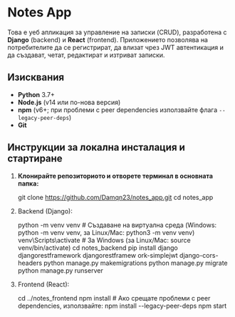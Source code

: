 # Notes App

Това е уеб апликация за управление на записки (CRUD), разработена с **Django** (backend) и **React** (frontend). Приложението позволява на потребителите да се регистрират, да влизат чрез JWT автентикация и да създават, четат, редактират и изтриват записки.

## Изисквания

- **Python** 3.7+
- **Node.js** (v14 или по-нова версия)
- **npm** (v6+; при проблеми с peer dependencies използвайте флага `--legacy-peer-deps`)
- **Git**

## Инструкции за локална инсталация и стартиране

1. **Клонирайте репозиториото и отворете терминал в основната папка:**

   git clone https://github.com/Damqn23/notes_app.git
   cd notes_app

2. Backend (Django):

   python -m venv venv            # Създаване на виртуална среда (Windows: python -m venv venv, за Linux/Mac: python3 -m venv venv)
   venv\Scripts\activate          # За Windows (за Linux/Mac: source venv/bin/activate)
   cd notes_backend
   pip install django djangorestframework djangorestframew  ork-simplejwt django-cors-headers
   python manage.py makemigrations
   python manage.py migrate
   python manage.py runserver

3. Frontend (React):

   cd ../notes_frontend
   npm install                # Ако срещате проблеми с peer dependencies, използвайте: npm install --legacy-peer-deps
   npm start
